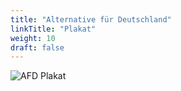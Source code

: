 ```yaml
---
title: "Alternative für Deutschland"
linkTitle: "Plakat"
weight: 10
draft: false
---
```


![AFD Plakat](images/plakate/afd.svg)